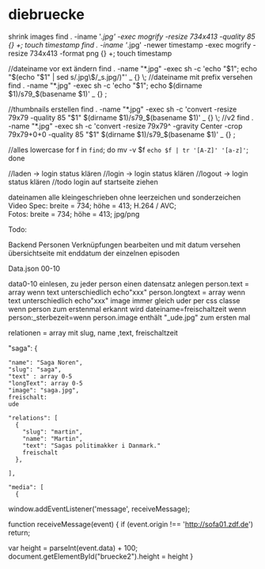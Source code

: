 diebruecke
==========


shrink images
find . -iname '*.jpg' -exec mogrify -resize 734x413 -quality 85 {} +; touch timestamp
find . -iname '*.jpg' -newer timestamp -exec mogrify -resize 734x413 -format png {} +; touch timestamp



//dateiname vor ext ändern
find . -name "*.jpg" -exec sh -c 'echo "$1"; echo "$(echo "$1" | sed s/.jpg\$/_s.jpg/)"' _ {} \;
//dateiname mit prefix versehen
find . -name "*.jpg" -exec sh -c 'echo "$1"; echo $(dirname $1)/s79_$(basename $1)' _ {} \;


//thumbnails erstellen
find . -name "*.jpg" -exec sh -c 'convert -resize 79x79 -quality 85 "$1" $(dirname $1)/s79_$(basename $1)' _ {} \;
//v2
find . -name "*.jpg" -exec sh -c 'convert -resize 79x79^ -gravity Center -crop 79x79+0+0 -quality 85 "$1" $(dirname $1)/s79_$(basename $1)' _ {} \;


//alles lowercase
for f in `find`; do mv -v $f `echo $f | tr '[A-Z]' '[a-z]'`; done

//laden -> login status klären
//login -> login status klären
//logout -> login status klären
//todo login auf startseite ziehen


dateinamen alle kleingeschrieben ohne leerzeichen und sonderzeichen
Video Spec:
		breite = 734;
		höhe = 413;
		H.264 / AVC;		
Fotos:
		breite = 734;
		höhe = 413;
		jpg/png


Todo:

Backend
Personen Verknüpfungen bearbeiten und mit datum versehen
übersichtseite mit enddatum der einzelnen episoden


Data.json 00-10

data0-10 einlesen, zu jeder person einen datensatz anlegen
person.text = array wenn text unterschiedlich echo"xxx"
person.longtext = array wenn text unterschiedlich echo"xxx"
image immer gleich uder per css classe
wenn person zum erstenmal erkannt wird dateiname=freischaltzeit
wenn person:_sterbezeit=wenn person.image enthält "_ude.jpg" zum ersten mal

relationen = array mit slug, name ,text, freischaltzeit

 "saga": {

    "name": "Saga Noren",
    "slug": "saga",
    "text" : array 0-5
    "longText": array 0-5
    "image": "saga.jpg",
    freischalt:
    ude

    "relations": [
      {
        "slug": "martin",
        "name": "Martin",
        "text": "Sagas politimakker i Danmark."
        freischalt
      },
     
    ],

    "media": [
      {


window.addEventListener('message', receiveMessage);
 
function receiveMessage(event) {
  if (event.origin !== 'http://sofa01.zdf.de')
    return;
 
 
  var height = parseInt(event.data) + 100;
  document.getElementById("bruecke2").height = height
}      	